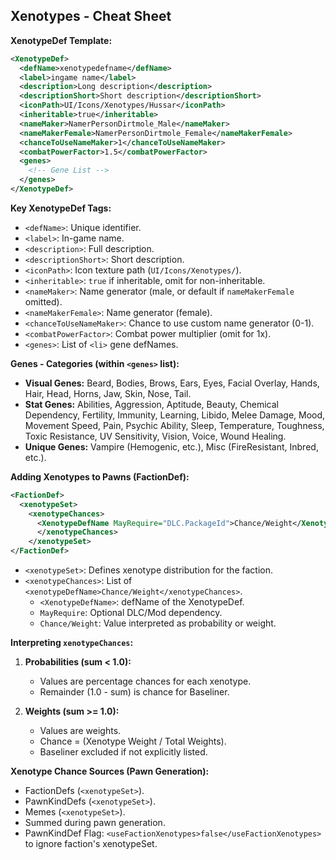 
## Xenotypes - Cheat Sheet

**XenotypeDef Template:**

```xml
<XenotypeDef>
  <defName>xenotypedefname</defName>
  <label>ingame name</label>
  <description>Long description</description>
  <descriptionShort>Short description</descriptionShort>
  <iconPath>UI/Icons/Xenotypes/Hussar</iconPath>
  <inheritable>true</inheritable> 
  <nameMaker>NamerPersonDirtmole_Male</nameMaker> 
  <nameMakerFemale>NamerPersonDirtmole_Female</nameMakerFemale>
  <chanceToUseNameMaker>1</chanceToUseNameMaker>
  <combatPowerFactor>1.5</combatPowerFactor>
  <genes>
    <!-- Gene List -->
  </genes>
</XenotypeDef>
```

**Key XenotypeDef Tags:**

- `<defName>`: Unique identifier.
- `<label>`: In-game name.
- `<description>`: Full description.
- `<descriptionShort>`: Short description.
- `<iconPath>`: Icon texture path (`UI/Icons/Xenotypes/`).
- `<inheritable>`: `true` if inheritable, omit for non-inheritable.
- `<nameMaker>`: Name generator (male, or default if `nameMakerFemale` omitted).
- `<nameMakerFemale>`: Name generator (female).
- `<chanceToUseNameMaker>`: Chance to use custom name generator (0-1).
- `<combatPowerFactor>`: Combat power multiplier (omit for 1x).
- `<genes>`: List of `<li>` gene defNames.

**Genes - Categories (within `<genes>` list):**

- **Visual Genes:** Beard, Bodies, Brows, Ears, Eyes, Facial Overlay, Hands, Hair, Head, Horns, Jaw, Skin, Nose, Tail.
- **Stat Genes:** Abilities, Aggression, Aptitude, Beauty, Chemical Dependency, Fertility, Immunity, Learning, Libido, Melee Damage, Mood, Movement Speed, Pain, Psychic Ability, Sleep, Temperature, Toughness, Toxic Resistance, UV Sensitivity, Vision, Voice, Wound Healing.
- **Unique Genes:** Vampire (Hemogenic, etc.), Misc (FireResistant, Inbred, etc.).

**Adding Xenotypes to Pawns (FactionDef):**

```xml
<FactionDef>
  <xenotypeSet>
    <xenotypeChances>
      <XenotypeDefName MayRequire="DLC.PackageId">Chance/Weight</XenotypeDefName>
      </xenotypeChances>
    </xenotypeSet>
</FactionDef>
```

- `<xenotypeSet>`: Defines xenotype distribution for the faction.
- `<xenotypeChances>`: List of `<xenotypeDefName>Chance/Weight</xenotypeChances>`.
    - `<XenotypeDefName>`: defName of the XenotypeDef.
    - `MayRequire`: Optional DLC/Mod dependency.
    - `Chance/Weight`: Value interpreted as probability or weight.

**Interpreting `xenotypeChances`:**

1. **Probabilities (sum < 1.0):**
   - Values are percentage chances for each xenotype.
   - Remainder (1.0 - sum) is chance for Baseliner.

2. **Weights (sum >= 1.0):**
   - Values are weights.
   - Chance = (Xenotype Weight / Total Weights).
   - Baseliner excluded if not explicitly listed.

**Xenotype Chance Sources (Pawn Generation):**

- FactionDefs (`<xenotypeSet>`).
- PawnKindDefs (`<xenotypeSet>`).
- Memes (`<xenotypeSet>`).
- Summed during pawn generation.
- PawnKindDef Flag: `<useFactionXenotypes>false</useFactionXenotypes>` to ignore faction's xenotypeSet.
```
